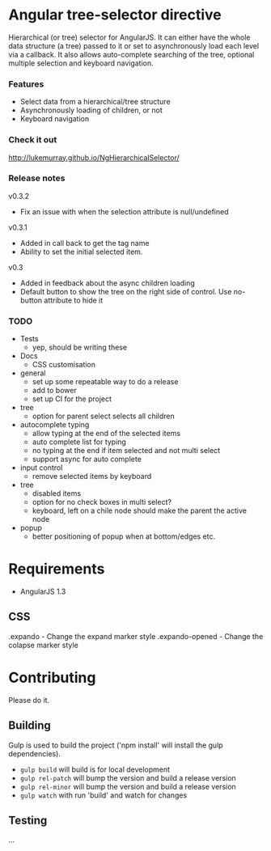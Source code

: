 Angular tree-selector directive
=======================================

Hierarchical (or tree) selector for AngularJS. It can either have the whole data structure (a tree) passed to it or set to asynchronously load each level via a callback. It also allows auto-complete searching of the tree, optional multiple selection and keyboard navigation.

### Features
- Select data from a hierarchical/tree structure
- Asynchronously loading of children, or not
- Keyboard navigation

### Check it out
http://lukemurray.github.io/NgHierarchicalSelector/

### Release notes
v0.3.2
  - Fix an issue with when the selection attribute is null/undefined

v0.3.1
  - Added in call back to get the tag name
  - Ability to set the initial selected item.

v0.3
  - Added in feedback about the async children loading
  - Default button to show the tree on the right side of control. Use no-button attribute to hide it

### TODO
- Tests
  - yep, should be writing these
- Docs
  - CSS customisation
- general
  - set up some repeatable way to do a release
  - add to bower
  - set up CI for the project
- tree
  - option for parent select selects all children
- autocomplete typing
  - allow typing at the end of the selected items
  - auto complete list for typing
  - no typing at the end if item selected and not multi select
  - support async for auto complete
- input control
  - remove selected items by keyboard
- tree
  - disabled items
  - option for no check boxes in multi select?
  - keyboard, left on a chile node should make the parent the active node
- popup
  - better positioning of popup when at bottom/edges etc.

# Requirements
- AngularJS 1.3

## CSS
.expando - Change the expand marker style
.expando-opened - Change the colapse marker style

# Contributing
Please do it.

## Building
Gulp is used to build the project ('npm install' will install the gulp dependencies).
- `gulp build` will build is for local development
- `gulp rel-patch` will bump the version and build a release version
- `gulp rel-minor` will bump the version and build a release version
- `gulp watch` with run 'build' and watch for changes

## Testing
...
